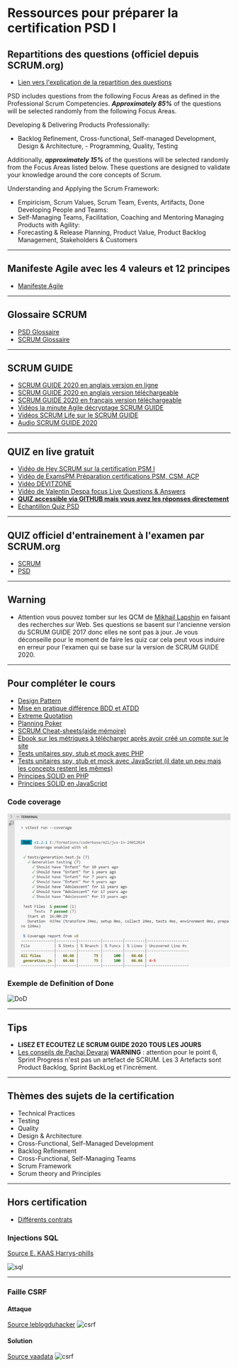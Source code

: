 # Ressources pour préparer la certification PSD I

## Repartitions des questions (officiel depuis SCRUM.org)

- [Lien vers l'explication de la repartition des questions](https://www.scrum.org/assessments/professional-scrum-developer-certification)


PSD includes questions from the following Focus Areas as defined in the Professional Scrum Competencies. ***Approximately 85%*** of the questions will be selected randomly from the following Focus Areas.

Developing & Delivering Products Professionally:
- Backlog Refinement, Cross-functional, Self-managed Development, Design & Architecture, - Programming, Quality, Testing

Additionally, ***approximately 15%*** of the questions will be selected randomly from the Focus Areas listed below. These questions are designed to validate your knowledge around the core concepts of Scrum.

Understanding and Applying the Scrum Framework:
- Empiricism, Scrum Values, Scrum Team, Events, Artifacts, Done
Developing People and Teams:
- Self-Managing Teams, Facilitation, Coaching and Mentoring
Managing Products with Agility:
- Forecasting & Release Planning, Product Value, Product Backlog Management, Stakeholders & Customers

---

## Manifeste Agile avec les 4 valeurs et 12 principes

- [Manifeste Agile](https://manifesteagile.fr/)

---

## Glossaire SCRUM

- [PSD Glossaire](https://www.scrum.org/resources/professional-scrum-developer-glossary)
- [SCRUM Glossaire](https://www.scrum.org/resources/scrum-glossary)

---

## SCRUM GUIDE

- [SCRUM GUIDE 2020 en anglais version en ligne](https://scrumguides.org/scrum-guide.html)
- [SCRUM GUIDE 2020 en anglais version téléchargeable](https://scrumguides.org/docs/scrumguide/v2020/2020-Scrum-Guide-US.pdf)
- [SCRUM GUIDE 2020 en français version téléchargeable](https://scrumguides.org/docs/scrumguide/v2020/2020-Scrum-Guide-French.pdf)
- [Vidéos la minute Agile décryptage SCRUM GUIDE](https://www.youtube.com/watch?v=53Me6CvtSKM&list=PL9Q_Ei1JWJ4f5VcugVY84ipKEOfsPvphG&index=1)
- [Vidéos SCRUM Life sur le SCRUM GUIDE](https://www.youtube.com/watch?v=hFmswldixSs)
- [Audio SCRUM GUIDE 2020](https://www.youtube.com/watch?v=G8jE3pGfGZE&pp=ugMICgJmchABGAE%3D)

---

## QUIZ en live gratuit

- [Vidéo de Hey SCRUM sur la certification PSM I](https://www.youtube.com/watch?v=pAQeEu-l8ZM)
- [Vidéo de ExamsPM Préparation certifications PSM, CSM, ACP](https://www.youtube.com/watch?v=rXANXh7HBOE)
- [Vidéo DEVITZONE](https://www.youtube.com/watch?v=cfZ782rpUFo&list=PLpRUUMt8tyHWe3gtnS1XYh2EfrCVCtf2N)
- [Vidéo de Valentin Despa focus Live Questions & Answers](https://www.youtube.com/watch?v=IhMX6loPi8Q)
- **[QUIZ accessible via GITHUB mais vous avez les réponses directement](https://github.com/Ditectrev/Professional-Scrum-Developer-I-PSD-I-Practice-Tests-Exams-Questions-Answers)**
- [Echantillon Quiz PSD](https://capeprojectmanagement.com/psd-sample/quiz_html5.html)

---

## QUIZ officiel d'entrainement à l'examen par SCRUM.org

- [SCRUM](https://www.scrum.org/open-assessments/scrum-open)
- [PSD](https://www.scrum.org/open-assessments/scrum-developer-open)

---

## Warning

- Attention vous pouvez tomber sur les QCM de [Mikhail Lapshin](https://mlapshin.com/index.php/scrum-quizzes/) en faisant des recherches sur Web. Ses questions se basent sur l'ancienne version du SCRUM GUIDE 2017 donc elles ne sont pas à jour. Je vous déconseille pour le moment de faire les quiz car cela peut vous induire en erreur pour l'examen qui se base sur la version de SCRUM GUIDE 2020.

---

## Pour compléter le cours

- [Design Pattern](https://refactoring.guru/fr/design-patterns)
- [Mise en pratique différence BDD et ATDD](https://www.youtube.com/watch?v=aebv1z80vSM)
- [Extreme Quotation](https://blog.myagilepartner.fr/index.php/2017/04/19/extreme-quotation/)
- [Planning Poker](https://www.atlassian.com/blog/platform/scrum-poker-for-agile-projects)
- [SCRUM Cheat-sheets(aide mémoire)](https://cheatography.com/vini-vivero/cheat-sheets/scrum/)
- [Ebook sur les métriques à télécharger après avoir créé un compte sur le site](https://www.coursehero.com/file/169115232/codacy-ebook-metricspdf/)
- [Tests unitaires spy, stub et mock avec PHP](https://grafikart.fr/tutoriels/phpunit-test-unit-308)
- [Tests unitaires spy, stub et mock avec JavaScript (il date un peu mais les concepts restent les mêmes)](https://www.youtube.com/watch?v=dF_zUg7uCpA)
- [Principes SOLID en PHP](https://www.digitalocean.com/community/conceptual-articles/s-o-l-i-d-the-first-five-principles-of-object-oriented-design)
- [Principes SOLID en JavaScript](https://www.freecodecamp.org/news/solid-principles-for-programming-and-software-design/)

### Code coverage

![cv](./img/coverage.png)

### Exemple de Definition of Done

![DoD](https://scrumorg-website-prod.s3.amazonaws.com/drupal/inline-images/Examnple.png)

---


## Tips

- **LISEZ ET ECOUTEZ LE SCRUM GUIDE 2020 TOUS LES JOURS**
- [Les conseils de Pachai Devaraj](https://pachai-devaraj.medium.com/professional-scrum-master-i-cheat-sheet-tips-8906d51d3426)
**WARNING** : attention pour le point 6, Sprint Progress n'est pas un artefact de SCRUM. Les 3 Artefacts sont Product Backlog, Sprint BackLog et l'incrément.

---

## Thèmes des sujets de la certification

- Technical Practices
- Testing
- Quality
- Design & Architecture
- Cross-Functional, Self-Managed Development
- Backlog Refinement
- Cross-Functional, Self-Managing Teams
- Scrum Framework
- Scrum theory and Principles

---

## Hors certification

- [Différents contrats](https://fr.linkedin.com/pulse/contrats-agiles-le-casse-tete-chinois-eric-le-guillou)

### Injections SQL

[Source E. KAAS Harrys-phills](https://fr.linkedin.com/pulse/comprendre-les-diff%C3%A9rents-types-de-sql-injection-et-vos-ecoucou-kaas)

![sql](https://media.licdn.com/dms/image/D4E12AQHnzJ21JYJ-Fg/article-cover_image-shrink_720_1280/0/1689675199945?e=2147483647&v=beta&t=peB2gXckkdQtft7D7rV8QoqgMHY6VYwhBFedGxwuO6E)

---

### Faille CSRF


#### Attaque

[Source leblogduhacker](https://www.leblogduhacker.fr/faille-csrf-explications-contre-mesures/)
![csrf](https://images.leblogduhacker.fr/2014/02/faille-csrf1.jpg)

#### Solution

[Source vaadata](https://www.vaadata.com/blog/)
![csrf](https://www.vaadata.com/blog/wp-content/uploads/2022/06/jeton-CSRF-1024x535.png)



